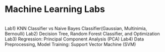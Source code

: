 # Machine Learning Labs
<Br>
Lab1) KNN Classifier vs Naive Bayes Classifier(Gaussian, Multinimia, Bernoulli)
Lab2) Decision Tree, Random Forest Classifier, and Optimization <br>
Lab3) Regression: Principal Component Analysis (PCA)
Lab4) Data Preprocessing, Model Training: Support Vector Machine (SVM)
<br>
